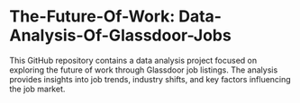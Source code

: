 # The-Future-Of-Work: Data-Analysis-Of-Glassdoor-Jobs
 This GitHub repository contains a data analysis project focused on exploring the future of work through Glassdoor job listings. The analysis provides insights into job trends, industry shifts, and key factors influencing the job market.
